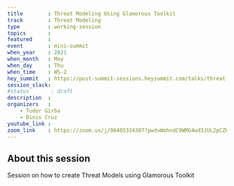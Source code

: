```yaml
---
title        : Threat Modeling Using Glamorous Toolkit
track        : Threat Modeling
type         : working-session
topics       :
featured     :
event        : mini-summit
when_year    : 2021
when_month   : May
when_day     : Thu
when_time    : WS-2
hey_summit   : https://post-summit-sessions.heysummit.com/talks/threat-modeling-using-glamorous-toolkit/
session_slack:
#status       : draft
description  :
organizers   :
    - Tudor Girba
    - Dinis Cruz
youtube_link :
zoom_link    : https://zoom.us/j/96405334307?pwd=WmhndC9WMG4wd3JUL2pCZHVCMXN2QT09
---
```


## About this session

Session on how to create Threat Models using Glamorous Toolkit